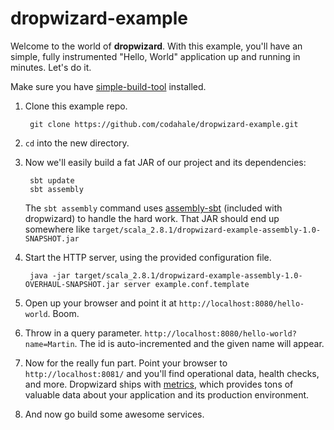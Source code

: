 dropwizard-example
===================

Welcome to the world of **dropwizard**. With this example, you'll have an simple, fully
instrumented "Hello, World" application up and running in minutes. Let's do it.

Make sure you have [simple-build-tool](http://code.google.com/p/simple-build-tool/) installed.

1. Clone this example repo.
	
		git clone https://github.com/codahale/dropwizard-example.git

2. `cd` into the new directory.

3. Now we'll easily build a fat JAR of our project and its dependencies:
		
		sbt update	
		sbt assembly 
   
   The `sbt assembly` command uses [assembly-sbt](https://github.com/codahale/assembly-sbt) (included with dropwizard) 
   to handle the hard work. That JAR should end up somewhere like 
   `target/scala_2.8.1/dropwizard-example-assembly-1.0-SNAPSHOT.jar`
		
4. Start the HTTP server, using the provided configuration file. 

		java -jar target/scala_2.8.1/dropwizard-example-assembly-1.0-OVERHAUL-SNAPSHOT.jar server example.conf.template

5. Open up your browser and point it at `http://localhost:8080/hello-world`.
   Boom.

6. Throw in a query parameter. `http://localhost:8080/hello-world?name=Martin`. 
   The id is auto-incremented and the given name will appear.

7. Now for the really fun part. Point your browser to `http://localhost:8081/` and you'll find operational data, health checks,
   and more. Dropwizard ships with [metrics](https://github.com/codahale/metrics), which provides tons of valuable data 
   about your application and its production environment. 

8. And now go build some awesome services. 
